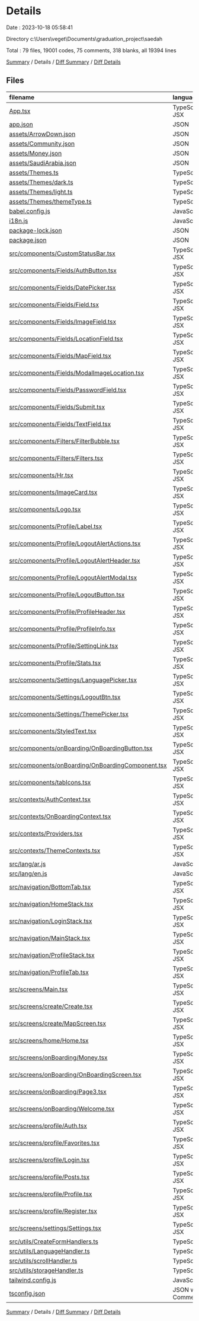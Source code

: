 # Details

Date : 2023-10-18 05:58:41

Directory c:\\Users\\veget\\Documents\\graduation_project\\saedah

Total : 79 files,  19001 codes, 75 comments, 318 blanks, all 19394 lines

[Summary](results.md) / Details / [Diff Summary](diff.md) / [Diff Details](diff-details.md)

## Files
| filename | language | code | comment | blank | total |
| :--- | :--- | ---: | ---: | ---: | ---: |
| [App.tsx](/App.tsx) | TypeScript JSX | 51 | 0 | 5 | 56 |
| [app.json](/app.json) | JSON | 14 | 29 | 0 | 43 |
| [assets/ArrowDown.json](/assets/ArrowDown.json) | JSON | 1 | 0 | 0 | 1 |
| [assets/Community.json](/assets/Community.json) | JSON | 1 | 0 | 0 | 1 |
| [assets/Money.json](/assets/Money.json) | JSON | 1 | 0 | 0 | 1 |
| [assets/SaudiArabia.json](/assets/SaudiArabia.json) | JSON | 1 | 0 | 0 | 1 |
| [assets/Themes.ts](/assets/Themes.ts) | TypeScript | 14 | 0 | 3 | 17 |
| [assets/Themes/dark.ts](/assets/Themes/dark.ts) | TypeScript | 17 | 0 | 3 | 20 |
| [assets/Themes/light.ts](/assets/Themes/light.ts) | TypeScript | 17 | 0 | 3 | 20 |
| [assets/Themes/themeType.ts](/assets/Themes/themeType.ts) | TypeScript | 16 | 0 | 1 | 17 |
| [babel.config.js](/babel.config.js) | JavaScript | 33 | 0 | 1 | 34 |
| [i18n.js](/i18n.js) | JavaScript | 20 | 0 | 5 | 25 |
| [package-lock.json](/package-lock.json) | JSON | 15,625 | 0 | 1 | 15,626 |
| [package.json](/package.json) | JSON | 66 | 0 | 1 | 67 |
| [src/components/CustomStatusBar.tsx](/src/components/CustomStatusBar.tsx) | TypeScript JSX | 31 | 1 | 3 | 35 |
| [src/components/Fields/AuthButton.tsx](/src/components/Fields/AuthButton.tsx) | TypeScript JSX | 44 | 0 | 4 | 48 |
| [src/components/Fields/DatePicker.tsx](/src/components/Fields/DatePicker.tsx) | TypeScript JSX | 90 | 0 | 5 | 95 |
| [src/components/Fields/Field.tsx](/src/components/Fields/Field.tsx) | TypeScript JSX | 64 | 1 | 8 | 73 |
| [src/components/Fields/ImageField.tsx](/src/components/Fields/ImageField.tsx) | TypeScript JSX | 128 | 21 | 10 | 159 |
| [src/components/Fields/LocationField.tsx](/src/components/Fields/LocationField.tsx) | TypeScript JSX | 121 | 2 | 8 | 131 |
| [src/components/Fields/MapField.tsx](/src/components/Fields/MapField.tsx) | TypeScript JSX | 89 | 0 | 8 | 97 |
| [src/components/Fields/ModalImageLocation.tsx](/src/components/Fields/ModalImageLocation.tsx) | TypeScript JSX | 136 | 3 | 7 | 146 |
| [src/components/Fields/PasswordField.tsx](/src/components/Fields/PasswordField.tsx) | TypeScript JSX | 41 | 0 | 3 | 44 |
| [src/components/Fields/Submit.tsx](/src/components/Fields/Submit.tsx) | TypeScript JSX | 38 | 0 | 8 | 46 |
| [src/components/Fields/TextField.tsx](/src/components/Fields/TextField.tsx) | TypeScript JSX | 42 | 0 | 6 | 48 |
| [src/components/Filters/FilterBubble.tsx](/src/components/Filters/FilterBubble.tsx) | TypeScript JSX | 47 | 0 | 4 | 51 |
| [src/components/Filters/Filters.tsx](/src/components/Filters/Filters.tsx) | TypeScript JSX | 98 | 0 | 3 | 101 |
| [src/components/Hr.tsx](/src/components/Hr.tsx) | TypeScript JSX | 16 | 0 | 3 | 19 |
| [src/components/ImageCard.tsx](/src/components/ImageCard.tsx) | TypeScript JSX | 10 | 0 | 2 | 12 |
| [src/components/Logo.tsx](/src/components/Logo.tsx) | TypeScript JSX | 14 | 0 | 2 | 16 |
| [src/components/Profile/Label.tsx](/src/components/Profile/Label.tsx) | TypeScript JSX | 41 | 0 | 6 | 47 |
| [src/components/Profile/LogoutAlertActions.tsx](/src/components/Profile/LogoutAlertActions.tsx) | TypeScript JSX | 96 | 0 | 10 | 106 |
| [src/components/Profile/LogoutAlertHeader.tsx](/src/components/Profile/LogoutAlertHeader.tsx) | TypeScript JSX | 42 | 0 | 2 | 44 |
| [src/components/Profile/LogoutAlertModal.tsx](/src/components/Profile/LogoutAlertModal.tsx) | TypeScript JSX | 85 | 0 | 6 | 91 |
| [src/components/Profile/LogoutButton.tsx](/src/components/Profile/LogoutButton.tsx) | TypeScript JSX | 24 | 0 | 3 | 27 |
| [src/components/Profile/ProfileHeader.tsx](/src/components/Profile/ProfileHeader.tsx) | TypeScript JSX | 36 | 0 | 2 | 38 |
| [src/components/Profile/ProfileInfo.tsx](/src/components/Profile/ProfileInfo.tsx) | TypeScript JSX | 28 | 0 | 2 | 30 |
| [src/components/Profile/SettingLink.tsx](/src/components/Profile/SettingLink.tsx) | TypeScript JSX | 29 | 0 | 3 | 32 |
| [src/components/Profile/Stats.tsx](/src/components/Profile/Stats.tsx) | TypeScript JSX | 26 | 1 | 3 | 30 |
| [src/components/Settings/LanguagePicker.tsx](/src/components/Settings/LanguagePicker.tsx) | TypeScript JSX | 78 | 0 | 6 | 84 |
| [src/components/Settings/LogoutBtn.tsx](/src/components/Settings/LogoutBtn.tsx) | TypeScript JSX | 10 | 0 | 2 | 12 |
| [src/components/Settings/ThemePicker.tsx](/src/components/Settings/ThemePicker.tsx) | TypeScript JSX | 69 | 0 | 7 | 76 |
| [src/components/StyledText.tsx](/src/components/StyledText.tsx) | TypeScript JSX | 24 | 0 | 7 | 31 |
| [src/components/onBoarding/OnBoardingButton.tsx](/src/components/onBoarding/OnBoardingButton.tsx) | TypeScript JSX | 52 | 1 | 5 | 58 |
| [src/components/onBoarding/OnBoardingComponent.tsx](/src/components/onBoarding/OnBoardingComponent.tsx) | TypeScript JSX | 73 | 0 | 5 | 78 |
| [src/components/tabIcons.tsx](/src/components/tabIcons.tsx) | TypeScript JSX | 46 | 0 | 10 | 56 |
| [src/contexts/AuthContext.tsx](/src/contexts/AuthContext.tsx) | TypeScript JSX | 36 | 0 | 7 | 43 |
| [src/contexts/OnBoardingContext.tsx](/src/contexts/OnBoardingContext.tsx) | TypeScript JSX | 68 | 0 | 10 | 78 |
| [src/contexts/Providers.tsx](/src/contexts/Providers.tsx) | TypeScript JSX | 18 | 0 | 4 | 22 |
| [src/contexts/ThemeContexts.tsx](/src/contexts/ThemeContexts.tsx) | TypeScript JSX | 38 | 0 | 8 | 46 |
| [src/lang/ar.js](/src/lang/ar.js) | JavaScript | 48 | 0 | 1 | 49 |
| [src/lang/en.js](/src/lang/en.js) | JavaScript | 7 | 0 | 0 | 7 |
| [src/navigation/BottomTab.tsx](/src/navigation/BottomTab.tsx) | TypeScript JSX | 99 | 0 | 7 | 106 |
| [src/navigation/HomeStack.tsx](/src/navigation/HomeStack.tsx) | TypeScript JSX | 25 | 0 | 4 | 29 |
| [src/navigation/LoginStack.tsx](/src/navigation/LoginStack.tsx) | TypeScript JSX | 40 | 0 | 3 | 43 |
| [src/navigation/MainStack.tsx](/src/navigation/MainStack.tsx) | TypeScript JSX | 72 | 0 | 5 | 77 |
| [src/navigation/ProfileStack.tsx](/src/navigation/ProfileStack.tsx) | TypeScript JSX | 57 | 0 | 7 | 64 |
| [src/navigation/ProfileTab.tsx](/src/navigation/ProfileTab.tsx) | TypeScript JSX | 89 | 0 | 10 | 99 |
| [src/screens/Main.tsx](/src/screens/Main.tsx) | TypeScript JSX | 43 | 0 | 5 | 48 |
| [src/screens/create/Create.tsx](/src/screens/create/Create.tsx) | TypeScript JSX | 101 | 0 | 7 | 108 |
| [src/screens/create/MapScreen.tsx](/src/screens/create/MapScreen.tsx) | TypeScript JSX | 0 | 0 | 1 | 1 |
| [src/screens/home/Home.tsx](/src/screens/home/Home.tsx) | TypeScript JSX | 14 | 0 | 1 | 15 |
| [src/screens/onBoarding/Money.tsx](/src/screens/onBoarding/Money.tsx) | TypeScript JSX | 59 | 0 | 2 | 61 |
| [src/screens/onBoarding/OnBoardingScreen.tsx](/src/screens/onBoarding/OnBoardingScreen.tsx) | TypeScript JSX | 41 | 0 | 5 | 46 |
| [src/screens/onBoarding/Page3.tsx](/src/screens/onBoarding/Page3.tsx) | TypeScript JSX | 50 | 0 | 2 | 52 |
| [src/screens/onBoarding/Welcome.tsx](/src/screens/onBoarding/Welcome.tsx) | TypeScript JSX | 40 | 0 | 2 | 42 |
| [src/screens/profile/Auth.tsx](/src/screens/profile/Auth.tsx) | TypeScript JSX | 42 | 0 | 3 | 45 |
| [src/screens/profile/Favorites.tsx](/src/screens/profile/Favorites.tsx) | TypeScript JSX | 10 | 0 | 2 | 12 |
| [src/screens/profile/Login.tsx](/src/screens/profile/Login.tsx) | TypeScript JSX | 97 | 1 | 4 | 102 |
| [src/screens/profile/Posts.tsx](/src/screens/profile/Posts.tsx) | TypeScript JSX | 33 | 0 | 5 | 38 |
| [src/screens/profile/Profile.tsx](/src/screens/profile/Profile.tsx) | TypeScript JSX | 8 | 0 | 2 | 10 |
| [src/screens/profile/Register.tsx](/src/screens/profile/Register.tsx) | TypeScript JSX | 109 | 1 | 4 | 114 |
| [src/screens/settings/Settings.tsx](/src/screens/settings/Settings.tsx) | TypeScript JSX | 26 | 0 | 4 | 30 |
| [src/utils/CreateFormHandlers.ts](/src/utils/CreateFormHandlers.ts) | TypeScript | 18 | 0 | 3 | 21 |
| [src/utils/LanguageHandler.ts](/src/utils/LanguageHandler.ts) | TypeScript | 32 | 0 | 5 | 37 |
| [src/utils/scrollHandler.ts](/src/utils/scrollHandler.ts) | TypeScript | 0 | 0 | 1 | 1 |
| [src/utils/storageHandler.ts](/src/utils/storageHandler.ts) | TypeScript | 20 | 0 | 6 | 26 |
| [tailwind.config.js](/tailwind.config.js) | JavaScript | 7 | 1 | 2 | 10 |
| [tsconfig.json](/tsconfig.json) | JSON with Comments | 9 | 13 | 0 | 22 |

[Summary](results.md) / Details / [Diff Summary](diff.md) / [Diff Details](diff-details.md)